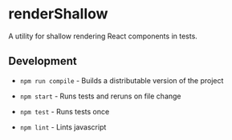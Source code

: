 # renderShallow

A utility for shallow rendering React components in tests.

## Development

- `npm run compile` - Builds a distributable version of the project

- `npm start` - Runs tests and reruns on file change

- `npm test` - Runs tests once

- `npm lint` - Lints javascript